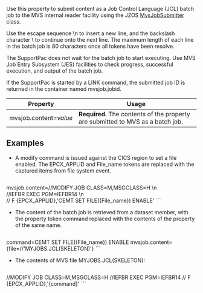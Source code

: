 Use this property to submit content as a Job Control Language (JCL) batch job to the MVS internal reader facility using the JZOS [MvsJobSubmitter](http://www.ibm.com/developerworks/java/zos/javadoc/jzos/SDK7/com/ibm/jzos/MvsJobSubmitter.html#write(java.lang.String)) class. 

Use the escape sequence \n to insert a new line, and the backslash character \ to continue onto the next line. The maximum length of each line in the batch job is 80 characters once all tokens have been resolve.

The SupportPac does not wait for the batch job to start executing. Use MVS Job Entry Subsystem (JES) facilities to check progress, successful execution, and output of the batch job. 

If the SupportPac is started by a LINK command, the submitted job ID is returned in the container named mvsjob.jobid.

Property | Usage
--- | ---
mvsjob.content=_value_ | **Required.** The contents of the property are submitted to MVS as a batch job.


## Examples
* A modify command is issued against the CICS region to set a file enabled. The EPCX_APPLID and File_name tokens are replaced with the captured items from file system event.

    ```
mvsjob.content=//MODIFY JOB CLASS=M,MSGCLASS=H \n\
//IEFBR EXEC PGM=IEFBR14 \n\
// F {EPCX_APPLID},'CEMT SET FILE({File_name}) ENABLE'
    ```

* The content of the batch job is retrieved from a dataset member, with the property token command replaced with the contents of the property of the same name.

    ```
command=CEMT SET FILE({File_name}) ENABLE
mvsjob.content={file=//'MYJOBS.JCL(SKELETON)'}
    ```

* The contents of MVS file MYJOBS.JCL(SKELETON): 

    ```
//MODIFY JOB CLASS=M,MSGCLASS=H 
//IEFBR EXEC PGM=IEFBR14 
// F {EPCX_APPLID},'{command}'
    ```
